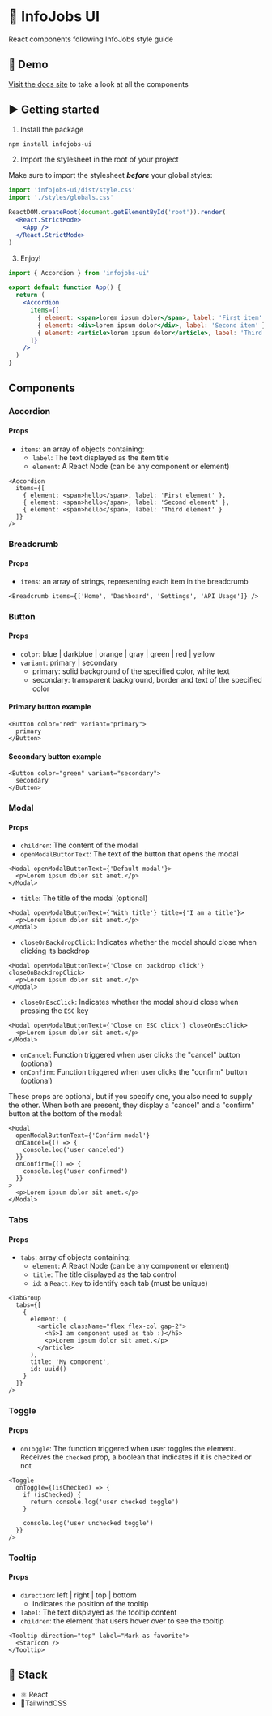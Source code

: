 # 💼 InfoJobs UI

React components following InfoJobs style guide

## 👀 Demo

[Visit the docs site](https://infojobs-ui.vercel.app) to take a look at all the components

## ▶️ Getting started

1. Install the package

```bash
npm install infojobs-ui
```

2. Import the stylesheet in the root of your project

Make sure to import the stylesheet **_before_** your global styles:

```jsx
import 'infojobs-ui/dist/style.css'
import './styles/globals.css'

ReactDOM.createRoot(document.getElementById('root')).render(
  <React.StrictMode>
    <App />
  </React.StrictMode>
)
```

3. Enjoy!

```jsx
import { Accordion } from 'infojobs-ui'

export default function App() {
  return (
    <Accordion
      items={[
        { element: <span>lorem ipsum dolor</span>, label: 'First item' },
        { element: <div>lorem ipsum dolor</div>, label: 'Second item' },
        { element: <article>lorem ipsum dolor</article>, label: 'Third item' }
      ]}
    />
  )
}
```

## Components

### Accordion

#### Props

- `items`: an array of objects containing:
  - `label`: The text displayed as the item title
  - `element`: A React Node (can be any component or element)

```tsx
<Accordion
  items={[
    { element: <span>hello</span>, label: 'First element' },
    { element: <span>hello</span>, label: 'Second element' },
    { element: <span>hello</span>, label: 'Third element' }
  ]}
/>
```

### Breadcrumb

#### Props

- `items`: an array of strings, representing each item in the breadcrumb

```tsx
<Breadcrumb items={['Home', 'Dashboard', 'Settings', 'API Usage']} />
```

### Button

#### Props

- `color`: blue | darkblue | orange | gray | green | red | yellow
- `variant`: primary | secondary
  - primary: solid background of the specified color, white text
  - secondary: transparent background, border and text of the specified color

#### Primary button example

```tsx
<Button color="red" variant="primary">
  primary
</Button>
```

#### Secondary button example

```tsx
<Button color="green" variant="secondary">
  secondary
</Button>
```

### Modal

#### Props

- `children`: The content of the modal
- `openModalButtonText`: The text of the button that opens the modal

```tsx
<Modal openModalButtonText={'Default modal'}>
  <p>Lorem ipsum dolor sit amet.</p>
</Modal>
```

- `title`: The title of the modal (optional)

```tsx
<Modal openModalButtonText={'With title'} title={'I am a title'}>
  <p>Lorem ipsum dolor sit amet.</p>
</Modal>
```

- `closeOnBackdropClick`: Indicates whether the modal should close when clicking its backdrop

```tsx
<Modal openModalButtonText={'Close on backdrop click'} closeOnBackdropClick>
  <p>Lorem ipsum dolor sit amet.</p>
</Modal>
```

- `closeOnEscClick`: Indicates whether the modal should close when pressing the `ESC` key

```tsx
<Modal openModalButtonText={'Close on ESC click'} closeOnEscClick>
  <p>Lorem ipsum dolor sit amet.</p>
</Modal>
```

- `onCancel`: Function triggered when user clicks the "cancel" button (optional)
- `onConfirm`: Function triggered when user clicks the "confirm" button (optional)

These props are optional, but if you specify one, you also need to supply the other. When both are present, they display a "cancel" and a "confirm" button at the bottom of the modal:

```tsx
<Modal
  openModalButtonText={'Confirm modal'}
  onCancel={() => {
    console.log('user canceled')
  }}
  onConfirm={() => {
    console.log('user confirmed')
  }}
>
  <p>Lorem ipsum dolor sit amet.</p>
</Modal>
```

### Tabs

#### Props

- `tabs`: array of objects containing:
  - `element`: A React Node (can be any component or element)
  - `title`: The title displayed as the tab control
  - `id`: a `React.Key` to identify each tab (must be unique)

```tsx
<TabGroup
  tabs={[
    {
      element: (
        <article className="flex flex-col gap-2">
          <h5>I am component used as tab :)</h5>
          <p>Lorem ipsum dolor sit amet.</p>
        </article>
      ),
      title: 'My component',
      id: uuid()
    }
  ]}
/>
```

### Toggle

#### Props

- `onToggle`: The function triggered when user toggles the element. Receives the `checked` prop, a boolean that indicates if it is checked or not

```tsx
<Toggle
  onToggle={(isChecked) => {
    if (isChecked) {
      return console.log('user checked toggle')
    }

    console.log('user unchecked toggle')
  }}
/>
```

### Tooltip

#### Props

- `direction`: left | right | top | bottom
  - Indicates the position of the tooltip
- `label`: The text displayed as the tooltip content
- `children`: the element that users hover over to see the tooltip

```tsx
<Tooltip direction="top" label="Mark as favorite">
  <StarIcon />
</Tooltip>
```

## 🚀 Stack

- ⚛️ React
- 💄TailwindCSS
